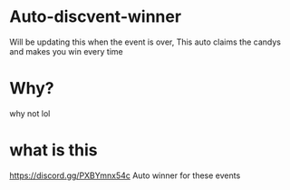 # Auto-discvent-winner
Will be updating this when the event is over, This auto claims the candys and makes you win every time

# Why?
why not lol

# what is this
https://discord.gg/PXBYmnx54c Auto winner for these events
